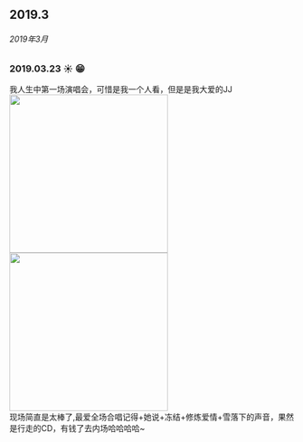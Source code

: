 ## 2019.3

###### 2019年3月

### 2019.03.23 ☀️ 😁
我人生中第一场演唱会，可惜是我一个人看，但是是我大爱的JJ<br />
<img src="http://cdn.chenyingshuang.cn/life/diary/2019-03-23-2.jpg" height="280"/>
<img src="http://cdn.chenyingshuang.cn/life/diary/2019-03-23-1.jpg" height="280"/> <br />
现场简直是太棒了,最爱全场合唱记得+她说+冻结+修炼爱情+雪落下的声音，果然是行走的CD，有钱了去内场哈哈哈哈~<br />
